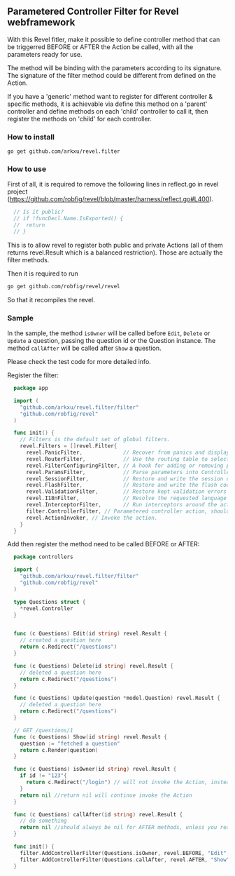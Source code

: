 Parametered Controller Filter for Revel webframework
----------------

With this Revel fitler, make it possible to define controller method that can be triggerred BEFORE
or AFTER the Action be called, with all the parameters ready for use.

The method will be binding with the parameters according to its signature. The signature of the filter method could 
be different from defined on the Action.

If you have a 'generic' method want to register for different controller & specific methods, it is achievable
via define this method on a 'parent' controller and define methods on each 'child' controller to call it, then 
register the methods on 'child' for each controller.

### How to install 
`go get github.com/arkxu/revel.filter`

### How to use

First of all, it is required to remove the following lines in reflect.go in revel project
(https://github.com/robfig/revel/blob/master/harness/reflect.go#L400).

```Go
  // Is it public?
  // if !funcDecl.Name.IsExported() {
  //  return
  // }
```

This is to allow revel to register both public and private Actions (all of them returns revel.Result which is a balanced restriction).
Those are actually the filter methods.

Then it is required to run

```Bash
go get github.com/robfig/revel/revel
```

So that it recompiles the revel.


### Sample

In the sample, the method `isOwner` will be called before `Edit`, `Delete` or `Update` a question, passing the question id
or the Question instance. 
The method `callAfter` will be called after `Show` a question.

Please check the test code for more detailed info.

Register the filter:

```Go
  package app

  import (
    "github.com/arkxu/revel.filter/filter"
    "github.com/robfig/revel"
  )

  func init() {
    // Filters is the default set of global filters.
    revel.Filters = []revel.Filter{
      revel.PanicFilter,             // Recover from panics and display an error page instead.
      revel.RouterFilter,            // Use the routing table to select the right Action
      revel.FilterConfiguringFilter, // A hook for adding or removing per-Action filters.
      revel.ParamsFilter,            // Parse parameters into Controller.Params.
      revel.SessionFilter,           // Restore and write the session cookie.
      revel.FlashFilter,             // Restore and write the flash cookie.
      revel.ValidationFilter,        // Restore kept validation errors and save new ones from cookie.
      revel.I18nFilter,              // Resolve the requested language
      revel.InterceptorFilter,       // Run interceptors around the action.
      filter.ControllerFilter, // Parametered controller action, should be put just before ActionInvoker
      revel.ActionInvoker, // Invoke the action.
    }
  }
```

Add then register the method need to be called BEFORE or AFTER:

```Go
  package controllers

  import (
    "github.com/arkxu/revel.filter/filter"
    "github.com/robfig/revel"
  )

  type Questions struct {
    *revel.Controller
  }


  func (c Questions) Edit(id string) revel.Result {
    // created a question here
    return c.Redirect("/questions")
  }

  func (c Questions) Delete(id string) revel.Result {
    // deleted a question here
    return c.Redirect("/questions")
  }

  func (c Questions) Update(question *model.Question) revel.Result {
    // deleted a question here
    return c.Redirect("/questions")
  }

  // GET /questions/1
  func (c Questions) Show(id string) revel.Result {
    question := "fetched a question"
    return c.Render(question)
  }

  func (c Questions) isOwner(id string) revel.Result {
    if id != "123"{
      return c.Redirect("/login") // will not invoke the Action, instead it will redirect to login
    }
    return nil //return nil will continue invoke the Action
  }

  func (c Questions) callAfter(id string) revel.Result {
    // do something
    return nil //should always be nil for AFTER methods, unless you really know what you are doing here
  }

  func init() {
    filter.AddControllerFilter(Questions.isOwner, revel.BEFORE, "Edit", "Delete", "Update")
    filter.AddControllerFilter(Questions.callAfter, revel.AFTER, "Show")
  }

```